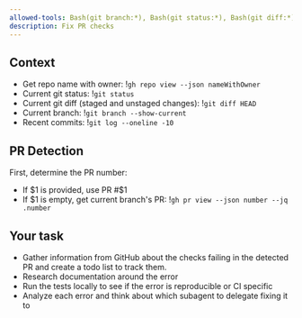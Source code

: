 ```yaml
---
allowed-tools: Bash(git branch:*), Bash(git status:*), Bash(git diff:*), Bash(gh repo view:*), Bash(gh pr view:*), Bash(git log:*)
description: Fix PR checks
---
```


## Context

- Get repo name with owner: !`gh repo view --json nameWithOwner`
- Current git status: !`git status`
- Current git diff (staged and unstaged changes): !`git diff HEAD`
- Current branch: !`git branch --show-current`
- Recent commits: !`git log --oneline -10`

## PR Detection

First, determine the PR number:
- If $1 is provided, use PR #$1
- If $1 is empty, get current branch's PR: !`gh pr view --json number --jq .number`

## Your task

- Gather information from GitHub about the checks failing in the detected PR and create a todo list to track them.
- Research documentation around the error
- Run the tests locally to see if the error is reproducible or CI specific
- Analyze each error and think about which subagent to delegate fixing it to
